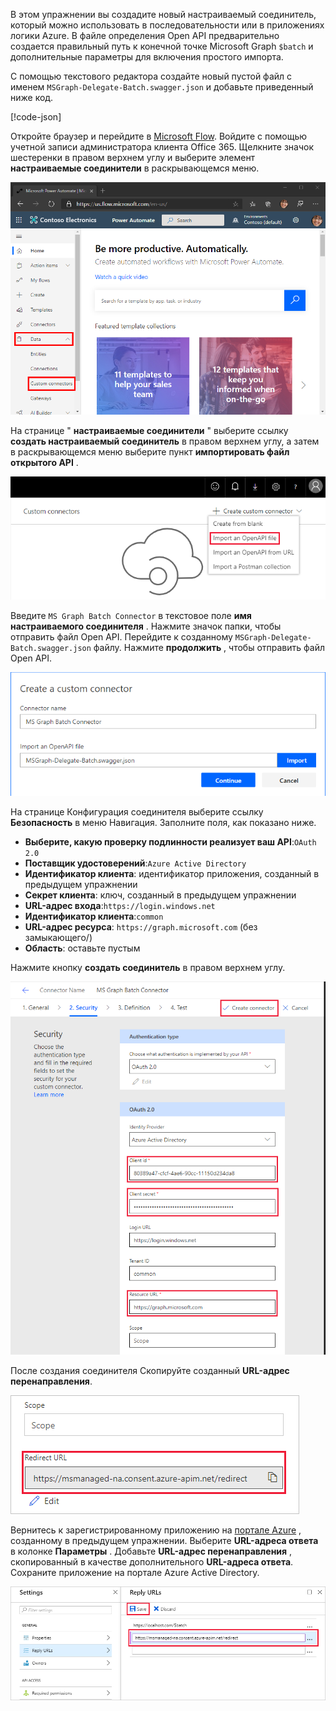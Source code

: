 <!-- markdownlint-disable MD002 MD041 -->

В этом упражнении вы создадите новый настраиваемый соединитель, который можно использовать в последовательности или в приложениях логики Azure. В файле определения Open API предварительно создается правильный путь к конечной точке Microsoft Graph `$batch` и дополнительные параметры для включения простого импорта.

С помощью текстового редактора создайте новый пустой файл с именем `MSGraph-Delegate-Batch.swagger.json` и добавьте приведенный ниже код.

[!code-json[](../LabFiles/MSGraph-Delegate-Batch.swagger.json)]

Откройте браузер и перейдите в [Microsoft Flow](https://flow.microsoft.com). Войдите с помощью учетной записи администратора клиента Office 365. Щелкните значок шестеренки в правом верхнем углу и выберите элемент **настраиваемые соединители** в раскрывающемся меню.

![Снимок экрана с раскрывающимся меню в Microsoft Flow](./images/flow-conn1.png)

На странице " **настраиваемые соединители** " выберите ссылку **создать настраиваемый соединитель** в правом верхнем углу, а затем в раскрывающемся меню выберите пункт **импортировать файл открытого API** .

 ![Снимок экрана с раскрывающимся меню "создать настраиваемый соединитель" в Microsoft Flow](./images/flow-conn2.png)

Введите `MS Graph Batch Connector` в текстовое поле **имя настраиваемого соединителя** . Нажмите значок папки, чтобы отправить файл Open API. Перейдите к созданному `MSGraph-Delegate-Batch.swagger.json` файлу. Нажмите **продолжить** , чтобы отправить файл Open API.

 ![Снимок экрана диалогового окна "Создание настраиваемого соединителя"](./images/flow-conn3.png)

На странице Конфигурация соединителя выберите ссылку **Безопасность** в меню Навигация. Заполните поля, как показано ниже.

- **Выберите, какую проверку подлинности реализует ваш API**:`OAuth 2.0`
- **Поставщик удостоверений**:`Azure Active Directory`
- **Идентификатор клиента**: идентификатор приложения, созданный в предыдущем упражнении
- **Секрет клиента**: ключ, созданный в предыдущем упражнении
- **URL-адрес входа**:`https://login.windows.net`
- **Идентификатор клиента**:`common`
- **URL-адрес ресурса**: `https://graph.microsoft.com` (без замыкающего/)
- **Область**: оставьте пустым

Нажмите кнопку **создать соединитель** в правом верхнем углу.

![Снимок экрана вкладки "безопасность" в конфигурации соединителя](./images/flow-conn4.png)

После создания соединителя Скопируйте созданный **URL-адрес перенаправления**.

![Снимок экрана с созданным URL-адресом перенаправления](./images/flow-conn5.png)

Вернитесь к зарегистрированному приложению на [портале Azure](https://aad.portal.azure.com) , созданному в предыдущем упражнении. Выберите **URL-адреса ответа** в колонке **Параметры** . Добавьте **URL-адрес перенаправления** , скопированный в качестве дополнительного **URL-адреса ответа**. Сохраните приложение на портале Azure Active Directory.

![Снимок колонки "URL-адреса ответа" на портале Azure](./images/flow-conn6.png)
